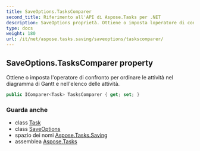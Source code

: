 ```yaml
---
title: SaveOptions.TasksComparer
second_title: Riferimento all'API di Aspose.Tasks per .NET
description: SaveOptions proprietà. Ottiene o imposta loperatore di confronto per ordinare le attività nel diagramma di Gantt e nellelenco delle attività.
type: docs
weight: 180
url: /it/net/aspose.tasks.saving/saveoptions/taskscomparer/
---
```

## SaveOptions.TasksComparer property

Ottiene o imposta l'operatore di confronto per ordinare le attività nel diagramma di Gantt e nell'elenco delle attività.

```csharp
public IComparer<Task> TasksComparer { get; set; }
```

### Guarda anche

* class [Task](../../../aspose.tasks/task/)
* class [SaveOptions](../)
* spazio dei nomi [Aspose.Tasks.Saving](../../saveoptions/)
* assemblea [Aspose.Tasks](../../../)


